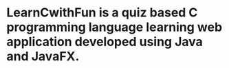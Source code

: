 # LearnCwithFun is a quiz based C programming language learning web application developed using Java and JavaFX.
